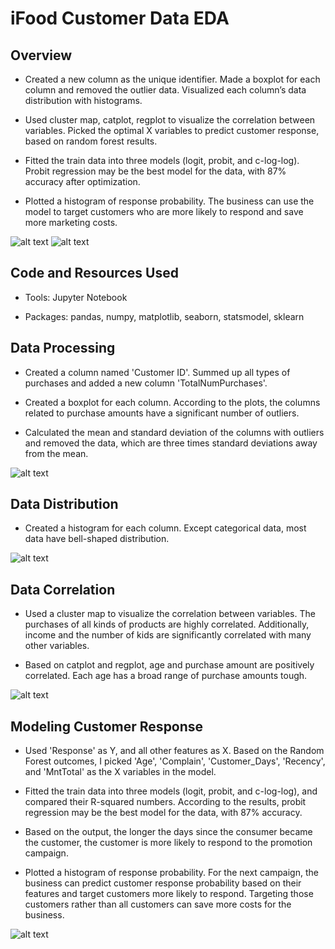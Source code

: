 # iFood Customer Data EDA

## Overview
- Created a new column as the unique identifier. Made a boxplot for each column and removed the outlier data. Visualized each column’s data distribution with histograms.

- Used cluster map, catplot, regplot to visualize the correlation between variables. Picked the optimal X variables to predict customer response, based on random forest results.

- Fitted the train data into three models (logit, probit, and c-log-log). Probit regression may be the best model for the data, with 87% accuracy after optimization.

- Plotted a histogram of response probability. The business can use the model to target customers who are more likely to respond and save more marketing costs.

![alt text](https://github.com/Doravado/ifood_customer_data/blob/main/image/confusion_matrix.png)
![alt text](https://github.com/Doravado/ifood_customer_data/blob/main/image/hist.png)

## Code and Resources Used
- Tools: Jupyter Notebook

- Packages: pandas, numpy, matplotlib, seaborn, statsmodel, sklearn

## Data Processing
- Created a column named 'Customer ID'. Summed up all types of purchases and added a new column 'TotalNumPurchases'.

- Created a boxplot for each column. According to the plots, the columns related to purchase amounts have a significant number of outliers.

- Calculated the mean and standard deviation of the columns with outliers and removed the data, which are three times standard deviations away from the mean.

![alt text](https://github.com/Doravado/ifood_customer_data/blob/main/image/boxplot.png)

## Data Distribution
- Created a histogram for each column. Except categorical data, most data have bell-shaped distribution.

![alt text](https://github.com/Doravado/ifood_customer_data/blob/main/image/datahisto.png)

## Data Correlation
- Used a cluster map to visualize the correlation between variables. The purchases of all kinds of products are highly correlated. Additionally, income and the number of kids are significantly correlated with many other variables.

- Based on catplot and regplot, age and purchase amount are positively correlated. Each age has a broad range of purchase amounts tough.

![alt text](https://github.com/Doravado/ifood_customer_data/blob/main/image/clustermap.png)

## Modeling Customer Response
- Used 'Response' as Y, and all other features as X. Based on the Random Forest outcomes, I picked 'Age', 'Complain', 'Customer_Days', 'Recency',  and 'MntTotal' as the X variables in the model.

- Fitted the train data into three models (logit, probit, and c-log-log), and compared their R-squared numbers. According to the results, probit regression may be the best model for the data, with 87% accuracy.

- Based on the output, the longer the days since the consumer became the customer, the customer is more likely to respond to the promotion campaign.

- Plotted a histogram of response probability. For the next campaign, the business can predict customer response probability based on their features and target customers more likely to respond. Targeting those customers rather than all customers can save more costs for the business.

![alt text](https://github.com/Doravado/ifood_customer_data/blob/main/image/important_feautres.png)
